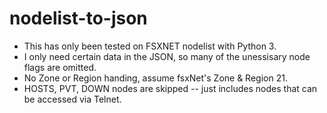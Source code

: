 # nodelist-to-json

- This has only been tested on FSXNET nodelist with Python 3.
- I only need certain data in the JSON, so many of the unessisary node flags are omitted.
- No Zone or Region handing, assume fsxNet's Zone & Region 21.
- HOSTS, PVT, DOWN nodes are skipped -- just includes nodes that can be accessed via Telnet.
